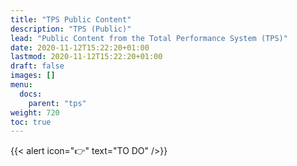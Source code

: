 ```yaml
---
title: "TPS Public Content"
description: "TPS (Public)"
lead: "Public Content from the Total Performance System (TPS)"
date: 2020-11-12T15:22:20+01:00
lastmod: 2020-11-12T15:22:20+01:00
draft: false
images: []
menu:
  docs:
    parent: "tps"
weight: 720
toc: true
---
```


{{< alert icon="👉" text="TO DO" />}}
